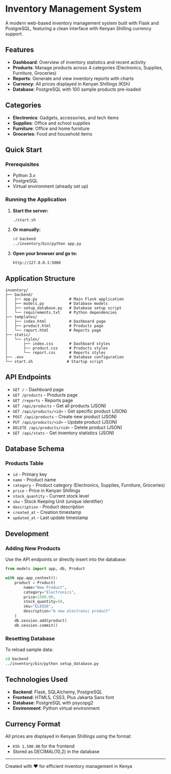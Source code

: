 # Inventory Management System

A modern web-based inventory management system built with Flask and PostgreSQL, featuring a clean interface with Kenyan Shilling currency support.

## Features

- **Dashboard**: Overview of inventory statistics and recent activity
- **Products**: Manage products across 4 categories (Electronics, Supplies, Furniture, Groceries)
- **Reports**: Generate and view inventory reports with charts
- **Currency**: All prices displayed in Kenyan Shillings (KSh)
- **Database**: PostgreSQL with 100 sample products pre-loaded

## Categories

- **Electronics**: Gadgets, accessories, and tech items
- **Supplies**: Office and school supplies
- **Furniture**: Office and home furniture
- **Groceries**: Food and household items

## Quick Start

### Prerequisites
- Python 3.x
- PostgreSQL
- Virtual environment (already set up)


### Running the Application

1. **Start the server:**
   ```bash
   ./start.sh
   ```

2. **Or manually:**
   ```bash
   cd backend
   ../inventory/bin/python app.py
   ```

3. **Open your browser and go to:**
   ```
   http://127.0.0.1:5000
   ```

## Application Structure

```
inventory/
├── backend/
│   ├── app.py              # Main Flask application
│   ├── models.py           # Database models
│   ├── setup_database.py   # Database setup script
│   └── requirements.txt    # Python dependencies
├── templates/
│   ├── index.html          # Dashboard page
│   ├── product.html        # Products page
│   └── report.html         # Reports page
├── static/
│   └── styles/
│       ├── index.css       # Dashboard styles
│       ├── product.css     # Products styles
│       └── report.css      # Reports styles
├── .env                    # Database configuration
└── start.sh               # Startup script
```

## API Endpoints

- `GET /` - Dashboard page
- `GET /products` - Products page  
- `GET /reports` - Reports page
- `GET /api/products` - Get all products (JSON)
- `GET /api/products/<id>` - Get specific product (JSON)
- `POST /api/products` - Create new product (JSON)
- `PUT /api/products/<id>` - Update product (JSON)
- `DELETE /api/products/<id>` - Delete product (JSON)
- `GET /api/stats` - Get inventory statistics (JSON)

## Database Schema

### Products Table
- `id` - Primary key
- `name` - Product name
- `category` - Product category (Electronics, Supplies, Furniture, Groceries)
- `price` - Price in Kenyan Shillings
- `stock_quantity` - Current stock level
- `sku` - Stock Keeping Unit (unique identifier)
- `description` - Product description
- `created_at` - Creation timestamp
- `updated_at` - Last update timestamp

## Development

### Adding New Products
Use the API endpoints or directly insert into the database:

```python
from models import app, db, Product

with app.app_context():
    product = Product(
        name="New Product",
        category="Electronics",
        price=1500.00,
        stock_quantity=50,
        sku="ELE026",
        description="A new electronic product"
    )
    db.session.add(product)
    db.session.commit()
```

### Resetting Database
To reload sample data:
```bash
cd backend
../inventory/bin/python setup_database.py
```

## Technologies Used

- **Backend**: Flask, SQLAlchemy, PostgreSQL
- **Frontend**: HTML5, CSS3, Plus Jakarta Sans font
- **Database**: PostgreSQL with psycopg2
- **Environment**: Python virtual environment

## Currency Format

All prices are displayed in Kenyan Shillings using the format:
- `KSh 1,500.00` for the frontend
- Stored as DECIMAL(10,2) in the database

---

Created with ❤️ for efficient inventory management in Kenya
